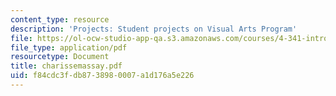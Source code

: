```yaml
---
content_type: resource
description: 'Projects: Student projects on Visual Arts Program'
file: https://ol-ocw-studio-app-qa.s3.amazonaws.com/courses/4-341-introduction-to-photography-fall-2002/f84cdc3fdb8738980007a1d176a5e226_charissemassay.pdf
file_type: application/pdf
resourcetype: Document
title: charissemassay.pdf
uid: f84cdc3f-db87-3898-0007-a1d176a5e226
---
```

